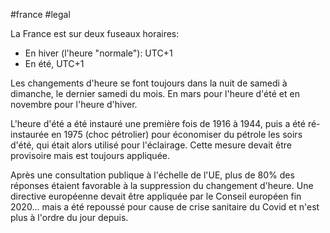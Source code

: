 #france #legal 

La France est sur deux fuseaux horaires:
- En hiver (l'heure "normale"): UTC+1
- En été, UTC+1

Les changements d'heure se font toujours dans la nuit de samedi à dimanche, le dernier samedi du mois. En mars pour l'heure d'été et en novembre pour l'heure d'hiver.

L'heure d'été a été instauré une première fois de 1916 à 1944, puis a été ré-instaurée en 1975 (choc pétrolier) pour économiser du pétrole les soirs d'été, qui était alors utilisé pour l'éclairage. Cette mesure devait être provisoire mais est toujours appliquée.

Après une consultation publique à l'échelle de l'UE, plus de 80% des réponses étaient favorable à la suppression du changement d'heure. Une directive européenne devait être appliquée par le Conseil européen fin 2020... mais a été repoussé pour cause de crise sanitaire du Covid et n'est plus à l'ordre du jour depuis.